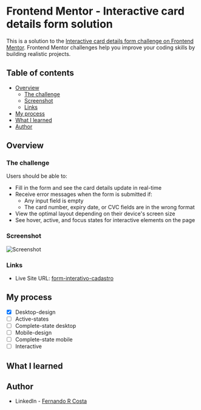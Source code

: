 # Frontend Mentor - Interactive card details form solution

This is a solution to the [Interactive card details form challenge on Frontend Mentor](https://www.frontendmentor.io/challenges/interactive-card-details-form-XpS8cKZDWw). Frontend Mentor challenges help you improve your coding skills by building realistic projects. 

## Table of contents

- [Overview](#overview)
  - [The challenge](#the-challenge)
  - [Screenshot](#screenshot)
  - [Links](#links)
- [My process](#my-process)
- [What I learned](#what-i-learned)
- [Author](#author)

## Overview

### The challenge

Users should be able to:

- Fill in the form and see the card details update in real-time
- Receive error messages when the form is submitted if:
  - Any input field is empty
  - The card number, expiry date, or CVC fields are in the wrong format
- View the optimal layout depending on their device's screen size
- See hover, active, and focus states for interactive elements on the page

### Screenshot

![Screenshot](./screenshot.jpg)


### Links

- Live Site URL: [form-interativo-cadastro](https://form-interativo-cadastro.vercel.app/)

## My process

- [x] Desktop-design
- [ ] Active-states
- [ ] Complete-state desktop
- [ ] Mobile-design
- [ ] Complete-state mobile
- [ ] Interactive

## What I learned


## Author

- LinkedIn - [Fernando R Costa](https://www.linkedin.com/in/fernando-r-costa/)
